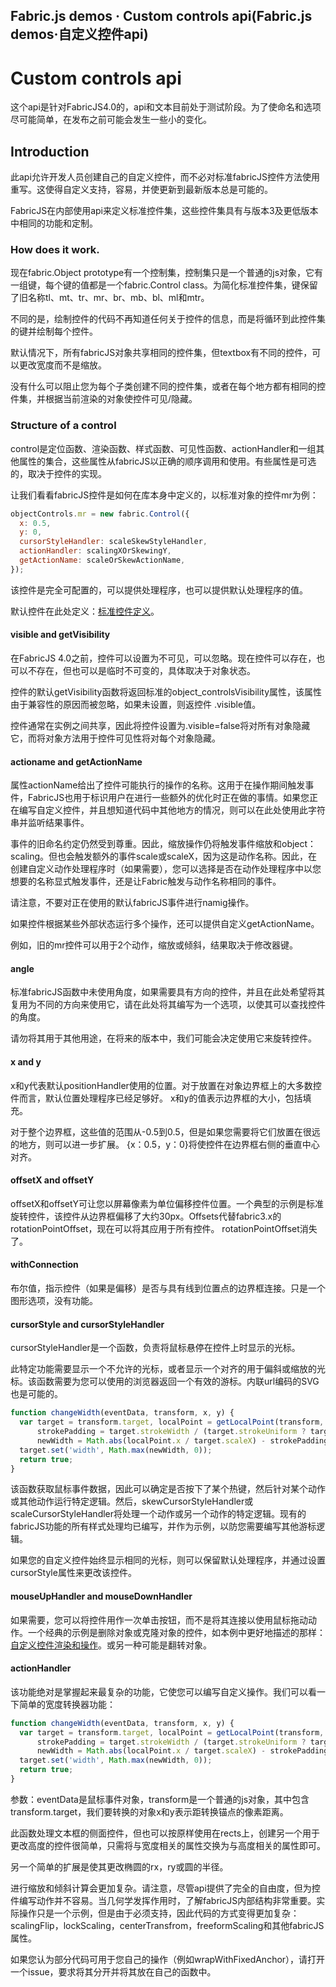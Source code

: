 ## Fabric.js demos · Custom controls api(Fabric.js demos·自定义控件api)

# Custom controls api

这个api是针对FabricJS4.0的，api和文本目前处于测试阶段。为了使命名和选项尽可能简单，在发布之前可能会发生一些小的变化。

## Introduction

此api允许开发人员创建自己的自定义控件，而不必对标准fabricJS控件方法使用重写。这使得自定义支持，容易，并使更新到最新版本总是可能的。

FabricJS在内部使用api来定义标准控件集，这些控件集具有与版本3及更低版本中相同的功能和定制。

### How does it work.

现在fabric.Object prototype有一个控制集，控制集只是一个普通的js对象，它有一组键，每个键的值都是一个fabric.Control class。为简化标准控件集，键保留了旧名称tl、mt、tr、mr、br、mb、bl、ml和mtr。

不同的是，绘制控件的代码不再知道任何关于控件的信息，而是将循环到此控件集的键并绘制每个控件。

默认情况下，所有fabricJS对象共享相同的控件集，但textbox有不同的控件，可以更改宽度而不是缩放。

没有什么可以阻止您为每个子类创建不同的控件集，或者在每个地方都有相同的控件集，并根据当前渲染的对象使控件可见/隐藏。

### Structure of a control

control是定位函数、渲染函数、样式函数、可见性函数、actionHandler和一组其他属性的集合，这些属性从fabricJS以正确的顺序调用和使用。有些属性是可选的，取决于控件的实现。

让我们看看fabricJS控件是如何在库本身中定义的，以标准对象的控件mr为例：

```js
objectControls.mr = new fabric.Control({
  x: 0.5,
  y: 0,
  cursorStyleHandler: scaleSkewStyleHandler,
  actionHandler: scalingXOrSkewingY,
  getActionName: scaleOrSkewActionName,
});
```

该控件是完全可配置的，可以提供处理程序，也可以提供默认处理程序的值。

默认控件在此处定义：[标准控件定义](https://github.com/fabricjs/fabric.js/blob/master/src/mixins/default_controls.js)。

#### visible and getVisibility

在FabricJS 4.0之前，控件可以设置为不可见，可以忽略。现在控件可以存在，也可以不存在，但也可以是临时不可变的，具体取决于对象状态。

控件的默认getVisibility函数将返回标准的object_controlsVisibility属性，该属性由于兼容性的原因而被忽略，如果未设置，则返控件 .visible值。

控件通常在实例之间共享，因此将控件设置为.visible=false将对所有对象隐藏它，而将对象方法用于控件可见性将对每个对象隐藏。

#### actioname and getActionName

属性actionName给出了控件可能执行的操作的名称。这用于在操作期间触发事件，FabricJS也用于标识用户在进行一些额外的优化时正在做的事情。如果您正在编写自定义控件，并且想知道代码中其他地方的情况，则可以在此处使用此字符串并监听结果事件。

事件的旧命名约定仍然受到尊重。因此，缩放操作仍将触发事件缩放和object：scaling。但也会触发额外的事件scale或scaleX，因为这是动作名称。因此，在创建自定义动作处理程序时（如果需要），您可以选择是否在动作处理程序中以您想要的名称显式触发事件，还是让Fabric触发与动作名称相同的事件。

请注意，不要对正在使用的默认fabricJS事件进行namig操作。

如果控件根据某些外部状态运行多个操作，还可以提供自定义getActionName。

例如，旧的mr控件可以用于2个动作，缩放或倾斜，结果取决于修改器键。

#### angle

标准fabricJS函数中未使用角度，如果需要具有方向的控件，并且在此处希望将其复用为不同的方向来使用它，请在此处将其编写为一个选项，以使其可以查找控件的角度。

请勿将其用于其他用途，在将来的版本中，我们可能会决定使用它来旋转控件。

#### x and y

x和y代表默认positionHandler使用的位置。对于放置在对象边界框上的大多数控件而言，默认位置处理程序已经足够好。 x和y的值表示边界框的大小，包括填充。

对于整个边界框，这些值的范围从-0.5到0.5，但是如果您需要将它们放置在很远的地方，则可以进一步扩展。 {x：0.5，y：0}将使控件在边界框右侧的垂直中心对齐。

#### offsetX and offsetY

offsetX和offsetY可让您以屏幕像素为单位偏移控件位置。一个典型的示例是标准旋转控件，该控件从边界框偏移了大约30px。Offsets代替fabric3.x的rotationPointOffset，现在可以将其应用于所有控件。 rotationPointOffset消失了。

#### withConnection

布尔值，指示控件（如果是偏移）是否与具有线到位置点的边界框连接。只是一个图形选项，没有功能。

#### cursorStyle and cursorStyleHandler

cursorStyleHandler是一个函数，负责将鼠标悬停在控件上时显示的光标。 

此特定功能需要显示一个不允许的光标，或者显示一个对齐的用于偏斜或缩放的光标。该函数需要为您可以使用的浏览器返回一个有效的游标。内联url编码的SVG也是可能的。

```js
function changeWidth(eventData, transform, x, y) {
  var target = transform.target, localPoint = getLocalPoint(transform, transform.originX, transform.originY, x, y),
      strokePadding = target.strokeWidth / (target.strokeUniform ? target.scaleX : 1),
      newWidth = Math.abs(localPoint.x / target.scaleX) - strokePadding;
  target.set('width', Math.max(newWidth, 0));
  return true;
}
```

该函数获取鼠标事件数据，因此可以确定是否按下了某个热键，然后针对某个动作或其他动作运行特定逻辑。然后，skewCursorStyleHandler或scaleCursorStyleHandler将处理一个动作或另一个动作的特定逻辑。现有的fabricJS功能的所有样式处理均已编写，并作为示例，以防您需要编写其他游标逻辑。

如果您的自定义控件始终显示相同的光标，则可以保留默认处理程序，并通过设置cursorStyle属性来更改该控件。

#### mouseUpHandler and mouseDownHandler

如果需要，您可以将控件用作一次单击按钮，而不是将其连接以使用鼠标拖动动作。一个经典的示例是删除对象或克隆对象的控件，如本例中更好地描述的那样：[自定义控件渲染和操作](http://fabricjs.com/custom-control-render)。或另一种可能是翻转对象。

#### actionHandler

该功能绝对是掌握起来最复杂的功能，它使您可以编写自定义操作。我们可以看一下简单的宽度转换器功能：

```js
function changeWidth(eventData, transform, x, y) {
  var target = transform.target, localPoint = getLocalPoint(transform, transform.originX, transform.originY, x, y),
      strokePadding = target.strokeWidth / (target.strokeUniform ? target.scaleX : 1),
      newWidth = Math.abs(localPoint.x / target.scaleX) - strokePadding;
  target.set('width', Math.max(newWidth, 0));
  return true;
}
```

参数：eventData是鼠标事件对象，transform是一个普通的js对象，其中包含transform.target，我们要转换的对象x和y表示距转换锚点的像素距离。

此函数处理文本框的侧面控件，但也可以按原样使用在rects上，创建另一个用于更改高度的控件很简单，只需将与宽度相关的属性交换为与高度相关的属性即可。

另一个简单的扩展是使其更改椭圆的rx，ry或圆的半径。

进行缩放和倾斜计算会更加复杂。请注意，尽管api提供了完全的自由度，但为控件编写动作并不容易。当几何学发挥作用时，了解fabricJS内部结构非常重要。实际操作只是一个示例，但是由于必须支持，因此代码的方式变得更加复杂：scalingFlip，lockScaling，centerTransfrom，freeformScaling和其他fabricJS属性。

如果您认为部分代码可用于您自己的操作（例如wrapWithFixedAnchor），请打开一个issue，要求将其分开并将其放在自己的函数中。